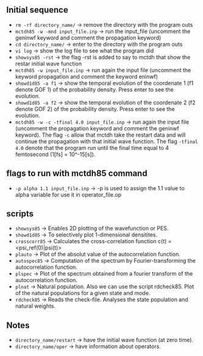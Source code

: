 ## Initial sequence

* ```rm -rf directory_name/```						->	remove the directory with the program outs
* ```mctdh85 -w -mnd input_file.inp```				->	run the input_file (uncomment the geninwf keyword and comment the propagation keyword)
* ```cd directory_name/```							->	enter to the directory with the program outs
* ```vi log```										->	show the log file to see what the program did
* ```showsys85 -rst```								->	the flag -rst is added to say to mctdh that show the restar initial wave function
* ```mctdh85 -w input_file.inp```					->	run again the input file (uncomment the keyword propagation and comment the keyword eninwf)
* ```showd1d85 -a f1```								->	show the temporal evolution of the coordenate 1 (f1 denote GOF 1) of the probability density. Press enter to see the evolution.
* ```showd1d85 -a f2```								->	show the temporal evolution of the coordenate 2 (f2 denote GOF 2) of the probability density. Press enter to see the evolution.
* ```mctdh85 -w -c -tfinal 4.0 input_file.inp```	->	run again the input file (uncomment the propagation keyword and comment the geninwf keyword). The flag ```-c``` allow that mctdh take the restart data and will continue the propagation with that initial wave function. The flag ```-tfinal 4.0``` denote that the program run until the final time equal to 4 femtosecond (1[fs] = 10^-15[s]).

## flags to run with mctdh85 command

* ```-p alpha 1.1 input_file.inp```	-> -p is used to assign the 1.1 value to alpha variable for use it in operator_file.op

## scripts

* ```showsys85```	->	Enables 2D plotting of the wavefunction or PES.
* ```showd1d85```	->	To selectively plot 1-dimensional densitites.
* ```crosscorr85```	->	Calculates the cross-correlation function c(t) = <psi_ref(0)|psi(t)>
* ```plauto```		->	Plot of the absolut value of the autocorrelation function.
* ```autospec85```	->	Computation of the spectrum by Fourier-transforming the autocorrelation function.
* ```plspec```		->	Plot of the spectrum obtained from a fourier transform of the autocorrelation function.
* ```plnat```		->	Natural population. Also we can use the script rdcheck85. Plot of the natural populations for a given state and mode.
* ```rdcheck85```	->	Reads the check-file. Analyses the state population and natural weights.


## Notes

* ```directory_name/restart```	->	have the initial wave function (at zero time).
* ```directory_name/oper```		->	have information about operators.
